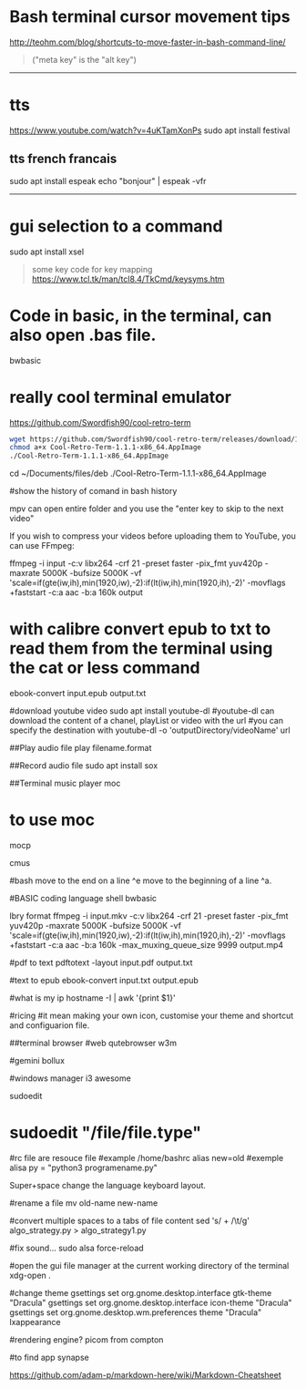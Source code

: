 # Bash terminal cursor movement tips
http://teohm.com/blog/shortcuts-to-move-faster-in-bash-command-line/
> ("meta key" is the "alt key")

---

# tts
https://www.youtube.com/watch?v=4uKTamXonPs
sudo apt install festival

## tts french francais
sudo apt install espeak
echo "bonjour" | espeak -vfr

---

# gui __selection__ to a command
sudo apt install xsel

> some key code for key mapping
> https://www.tcl.tk/man/tcl8.4/TkCmd/keysyms.htm

# Code in basic, in the terminal, can also open .bas file.
bwbasic

# really cool terminal emulator
https://github.com/Swordfish90/cool-retro-term
```bash
wget https://github.com/Swordfish90/cool-retro-term/releases/download/1.1.1/Cool-Retro-Term-1.1.1-x86_64.AppImage
chmod a+x Cool-Retro-Term-1.1.1-x86_64.AppImage
./Cool-Retro-Term-1.1.1-x86_64.AppImage
```

cd ~/Documents/files/deb 
./Cool-Retro-Term-1.1.1-x86_64.AppImage

#show the history of comand in bash
history 

mpv can open entire folder and you use the "enter key to skip to the next video"

If you wish to compress your videos before uploading them to YouTube, you can use FFmpeg:

ffmpeg -i input -c:v libx264 -crf 21 -preset faster -pix_fmt yuv420p -maxrate 5000K -bufsize 5000K -vf 'scale=if(gte(iw\,ih)\,min(1920\,iw)\,-2):if(lt(iw\,ih)\,min(1920\,ih)\,-2)' -movflags +faststart -c:a aac -b:a 160k output

# with calibre convert epub to txt to read them from the terminal using the cat or less command
ebook-convert input.epub output.txt


#download youtube video
sudo apt install youtube-dl
#youtube-dl can download the content of a chanel, playList or video with the url
#you can specify the destination with
youtube-dl -o 'outputDirectory/videoName' url

##Play audio file
play filename.format

##Record audio file
sudo apt install sox

##Terminal music player
moc 
# to use moc
mocp

cmus

#bash
move to the end on a line ^e move to the beginning of a line ^a.

#BASIC coding language shell
bwbasic

lbry format
ffmpeg -i input.mkv -c:v libx264 -crf 21 -preset faster -pix_fmt yuv420p -maxrate 5000K -bufsize 5000K -vf 'scale=if(gte(iw\,ih)\,min(1920\,iw)\,-2):if(lt(iw\,ih)\,min(1920\,ih)\,-2)' -movflags +faststart -c:a aac -b:a 160k -max_muxing_queue_size 9999 output.mp4

#pdf to text
pdftotext -layout input.pdf output.txt

#text to epub
ebook-convert input.txt output.epub

#what is my ip 
hostname -I | awk '{print $1}'

#ricing
#it mean making your own icon, customise your theme and shortcut and configuarion file.

##terminal browser
#web
qutebrowser
w3m

#gemini
bollux

#windows manager
i3
awesome

sudoedit
# sudoedit "/file/file.type"

#rc file are resouce file
#example /home/bashrc
alias new=old
#exemple alisa py = "python3 programename.py"

Super+space change the language keyboard layout.

#rename a file
mv old-name new-name

#convert multiple spaces to a tabs of file content
sed 's/ \+ /\t/g' algo_strategy.py > algo_strategy1.py

#fix sound...
sudo alsa force-reload

#open the gui file manager at the current working directory of the terminal
xdg-open .

#change theme
gsettings set org.gnome.desktop.interface gtk-theme "Dracula"
gsettings set org.gnome.desktop.interface icon-theme "Dracula"
gsettings set org.gnome.desktop.wm.preferences theme "Dracula"
lxappearance

#rendering engine?
picom from compton

#to find app
synapse

https://github.com/adam-p/markdown-here/wiki/Markdown-Cheatsheet
